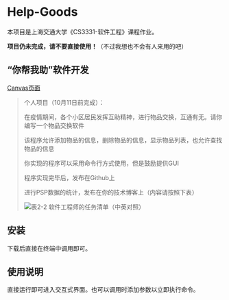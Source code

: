# Help-Goods

本项目是上海交通大学《CS3331-软件工程》课程作业。

**项目仍未完成，请不要直接使用！**（不过我想也不会有人来用的吧）

## “你帮我助”软件开发

[Canvas页面](https://oc.sjtu.edu.cn/courses/48894/assignments/181452)

> 个人项目（10月11日前完成）：
>
> 在疫情期间，各个小区居民发挥互助精神，进行物品交换，互通有无。请你编写一个物品交换软件
>
> 该程序允许添加物品的信息，删除物品的信息，显示物品列表，也允许查找物品的信息
>
> 你实现的程序可以采用命令行方式使用，但是鼓励提供GUI
>
> 程序实现完毕后，发布在Github上
>
> 进行PSP数据的统计，发布在你的技术博客上（内容请按照下表）
>
> ![表2-2 软件工程师的任务清单（中英对照）](https://oc.sjtu.edu.cn/courses/48894/files/5116866/preview?verifier=6ogAPjoGuA84rt4bfh1zJrdJRWq7HKCtwcwuH2B3)

## 安装

下载后直接在终端中调用即可。

## 使用说明

直接运行即可进入交互式界面。也可以调用时添加参数以立即执行命令。